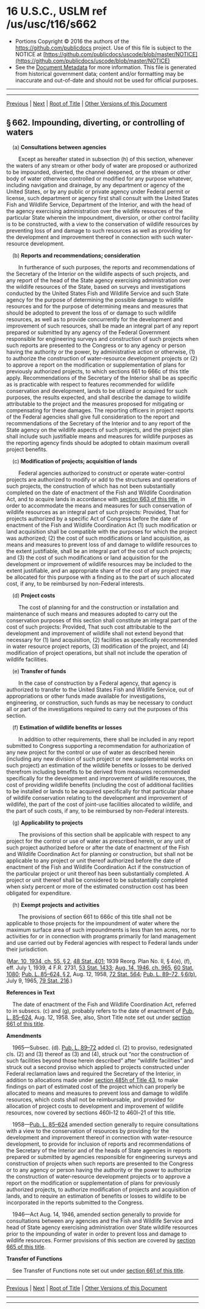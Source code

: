 ---
---

# 16 U.S.C., USLM ref /us/usc/t16/s662

* Portions Copyright © 2016 the authors of the https://github.com/publicdocs project.
  Use of this file is subject to the NOTICE at [https://github.com/publicdocs/uscode/blob/master/NOTICE](https://github.com/publicdocs/uscode/blob/master/NOTICE)
* See the [Document Metadata](././../../../../..//README.md) for more information.
  This file is generated from historical government data; content and/or formatting may be inaccurate and out-of-date and should not be used for official purposes.

----------
----------

[Previous](./../../../../..//us/usc/t16/ch5A/schI/m__us_usc_t16_s661.md) | [Next](./../../../../..//us/usc/t16/ch5A/schI/m__us_usc_t16_s663.md) | [Root of Title](./../../../../../) | [Other Versions of this Document](https://publicdocs.github.io/go/links?ns=uslm&ref=%2Fus%2Fusc%2Ft16%2Fs662)

## § 662. Impounding, diverting, or controlling of waters

    (a) __Consultations between agencies__ 

        Except as hereafter stated in subsection (h) of this section, whenever the waters of any stream or other body of water are proposed or authorized to be impounded, diverted, the channel deepened, or the stream or other body of water otherwise controlled or modified for any purpose whatever, including navigation and drainage, by any department or agency of the United States, or by any public or private agency under Federal permit or license, such department or agency first shall consult with the United States Fish and Wildlife Service, Department of the Interior, and with the head of the agency exercising administration over the wildlife resources of the particular State wherein the impoundment, diversion, or other control facility is to be constructed, with a view to the conservation of wildlife resources by preventing loss of and damage to such resources as well as providing for the development and improvement thereof in connection with such water-resource development.

    (b) __Reports and recommendations; consideration__ 

        In furtherance of such purposes, the reports and recommendations of the Secretary of the Interior on the wildlife aspects of such projects, and any report of the head of the State agency exercising administration over the wildlife resources of the State, based on surveys and investigations conducted by the United States Fish and Wildlife Service and such State agency for the purpose of determining the possible damage to wildlife resources and for the purpose of determining means and measures that should be adopted to prevent the loss of or damage to such wildlife resources, as well as to provide concurrently for the development and improvement of such resources, shall be made an integral part of any report prepared or submitted by any agency of the Federal Government responsible for engineering surveys and construction of such projects when such reports are presented to the Congress or to any agency or person having the authority or the power, by administrative action or otherwise, (1) to authorize the construction of water-resource development projects or (2) to approve a report on the modification or supplementation of plans for previously authorized projects, to which sections 661 to 666c of this title apply. Recommendations of the Secretary of the Interior shall be as specific as is practicable with respect to features recommended for wildlife conservation and development, lands to be utilized or acquired for such purposes, the results expected, and shall describe the damage to wildlife attributable to the project and the measures proposed for mitigating or compensating for these damages. The reporting officers in project reports of the Federal agencies shall give full consideration to the report and recommendations of the Secretary of the Interior and to any report of the State agency on the wildlife aspects of such projects, and the project plan shall include such justifiable means and measures for wildlife purposes as the reporting agency finds should be adopted to obtain maximum overall project benefits.

    (c) __Modification of projects; acquisition of lands__ 

        Federal agencies authorized to construct or operate water-control projects are authorized to modify or add to the structures and operations of such projects, the construction of which has not been substantially completed on the date of enactment of the Fish and Wildlife Coordination Act, and to acquire lands in accordance with [section 663 of this title][/us/usc/t16/s663], in order to accommodate the means and measures for such conservation of wildlife resources as an integral part of such projects: Provided, That for projects authorized by a specific Act of Congress before the date of enactment of the Fish and Wildlife Coordination Act (1) such modification or land acquisition shall be compatible with the purposes for which the project was authorized; (2) the cost of such modifications or land acquisition, as means and measures to prevent loss of and damage to wildlife resources to the extent justifiable, shall be an integral part of the cost of such projects; and (3) the cost of such modifications or land acquisition for the development or improvement of wildlife resources may be included to the extent justifiable, and an appropriate share of the cost of any project may be allocated for this purpose with a finding as to the part of such allocated cost, if any, to be reimbursed by non-Federal interests.

    (d) __Project costs__ 

        The cost of planning for and the construction or installation and maintenance of such means and measures adopted to carry out the conservation purposes of this section shall constitute an integral part of the cost of such projects: Provided, That such cost attributable to the development and improvement of wildlife shall not extend beyond that necessary for (1) land acquisition, (2) facilities as specifically recommended in water resource project reports, (3) modification of the project, and (4) modification of project operations, but shall not include the operation of wildlife facilities.

    (e) __Transfer of funds__ 

        In the case of construction by a Federal agency, that agency is authorized to transfer to the United States Fish and Wildlife Service, out of appropriations or other funds made available for investigations, engineering, or construction, such funds as may be necessary to conduct all or part of the investigations required to carry out the purposes of this section.

    (f) __Estimation of wildlife benefits or losses__ 

        In addition to other requirements, there shall be included in any report submitted to Congress supporting a recommendation for authorization of any new project for the control or use of water as described herein (including any new division of such project or new supplemental works on such project) an estimation of the wildlife benefits or losses to be derived therefrom including benefits to be derived from measures recommended specifically for the development and improvement of wildlife resources, the cost of providing wildlife benefits (including the cost of additional facilities to be installed or lands to be acquired specifically for that particular phase of wildlife conservation relating to the development and improvement of wildlife), the part of the cost of joint-use facilities allocated to wildlife, and the part of such costs, if any, to be reimbursed by non-Federal interests.

    (g) __Applicability to projects__ 

        The provisions of this section shall be applicable with respect to any project for the control or use of water as prescribed herein, or any unit of such project authorized before or after the date of enactment of the Fish and Wildlife Coordination Act for planning or construction, but shall not be applicable to any project or unit thereof authorized before the date of enactment of the Fish and Wildlife Coordination Act if the construction of the particular project or unit thereof has been substantially completed. A project or unit thereof shall be considered to be substantially completed when sixty percent or more of the estimated construction cost has been obligated for expenditure.

    (h) __Exempt projects and activities__ 

        The provisions of section 661 to 666c of this title shall not be applicable to those projects for the impoundment of water where the maximum surface area of such impoundments is less than ten acres, nor to activities for or in connection with programs primarily for land management and use carried out by Federal agencies with respect to Federal lands under their jurisdiction.

([Mar. 10, 1934, ch. 55, § 2][/us/act/1934-03-10/ch55/s2], [48 Stat. 401][/us/stat/48/401]; 1939 Reorg. Plan No. II, § 4(e), (f), eff. July 1, 1939, 4 F.R. 2731, [53 Stat. 1433][/us/stat/53/1433]; [Aug. 14, 1946, ch. 965][/us/act/1946-08-14/ch965], [60 Stat. 1080][/us/stat/60/1080]; [Pub. L. 85–624, § 2][/us/pl/85/624/s2], Aug. 12, 1958, [72 Stat. 564][/us/stat/72/564]; [Pub. L. 89–72, § 6(b)][/us/pl/89/72/s6/b], July 9, 1965, [79 Stat. 216][/us/stat/79/216].)

 __References in Text__ 

    The date of enactment of the Fish and Wildlife Coordination Act, referred to in subsecs. (c) and (g), probably refers to the date of enactment of [Pub. L. 85–624][/us/pl/85/624], Aug. 12, 1958. See, also, Short Title note set out under [section 661 of this title][/us/usc/t16/s661].

 __Amendments__ 

    1965—Subsec. (d). [Pub. L. 89–72][/us/pl/89/72] added cl. (2) to proviso, redesignated cls. (2) and (3) thereof as (3) and (4), struck out “nor the construction of such facilities beyond those herein described” after “wildlife facilities” and struck out a second proviso which applied to projects constructed under Federal reclamation laws and required the Secretary of the Interior, in addition to allocations made under [section 485h of Title 43][/us/usc/t43/s485h], to make findings on part of estimated cost of the project which can properly be allocated to means and measures to prevent loss and damage to wildlife resources, which costs shall not be reimbursable, and provided for allocation of project costs to development and improvement of wildlife resources, now covered by sections 460l–12 to 460l–21 of this title.

    1958—[Pub. L. 85–624][/us/pl/85/624] amended section generally to require consultations with a view to the conservation of resources by providing for the development and improvement thereof in connection with water-resource development, to provide for inclusion of reports and recommendations of the Secretary of the Interior and of the heads of State agencies in reports prepared or submitted by agencies responsible for engineering surveys and construction of projects when such reports are presented to the Congress or to any agency or person having the authority or the power to authorize the construction of water-resource development projects or to approve a report on the modification or supplementation of plans for previously authorized projects, to authorize modification of projects and acquisition of lands, and to require an estimation of benefits or losses to wildlife to be incorporated in the reports submitted to the Congress.

    1946—Act Aug. 14, 1946, amended section generally to provide for consultations between any agencies and the Fish and Wildlife Service and head of State agency exercising administration over State wildlife resources prior to the impounding of water in order to prevent loss and damage to wildlife resources. Former provisions of this section are covered by [section 665 of this title][/us/usc/t16/s665].

 __Transfer of Functions__ 

    See Transfer of Functions note set out under [section 661 of this title][/us/usc/t16/s661].

----------

[Previous](./../../../../..//us/usc/t16/ch5A/schI/m__us_usc_t16_s661.md) | [Next](./../../../../..//us/usc/t16/ch5A/schI/m__us_usc_t16_s663.md) | [Root of Title](./../../../../../) | [Other Versions of this Document](https://publicdocs.github.io/go/links?ns=uslm&ref=%2Fus%2Fusc%2Ft16%2Fs662)

----------
----------

[/us/usc/t16/s663]: https://publicdocs.github.io/go/links?ns=uslm&ref=%2Fus%2Fusc%2Ft16%2Fs663
[/us/act/1934-03-10/ch55/s2]: https://publicdocs.github.io/go/links?ns=uslm&ref=%2Fus%2Fact%2F1934-03-10%2Fch55%2Fs2
[/us/stat/48/401]: https://publicdocs.github.io/go/links?ns=uslm&ref=%2Fus%2Fstat%2F48%2F401
[/us/stat/53/1433]: https://publicdocs.github.io/go/links?ns=uslm&ref=%2Fus%2Fstat%2F53%2F1433
[/us/act/1946-08-14/ch965]: https://publicdocs.github.io/go/links?ns=uslm&ref=%2Fus%2Fact%2F1946-08-14%2Fch965
[/us/stat/60/1080]: https://publicdocs.github.io/go/links?ns=uslm&ref=%2Fus%2Fstat%2F60%2F1080
[/us/pl/85/624/s2]: https://publicdocs.github.io/go/links?ns=uslm&ref=%2Fus%2Fpl%2F85%2F624%2Fs2
[/us/stat/72/564]: https://publicdocs.github.io/go/links?ns=uslm&ref=%2Fus%2Fstat%2F72%2F564
[/us/pl/89/72/s6/b]: https://publicdocs.github.io/go/links?ns=uslm&ref=%2Fus%2Fpl%2F89%2F72%2Fs6%2Fb
[/us/stat/79/216]: https://publicdocs.github.io/go/links?ns=uslm&ref=%2Fus%2Fstat%2F79%2F216
[/us/pl/85/624]: https://publicdocs.github.io/go/links?ns=uslm&ref=%2Fus%2Fpl%2F85%2F624
[/us/usc/t16/s661]: https://publicdocs.github.io/go/links?ns=uslm&ref=%2Fus%2Fusc%2Ft16%2Fs661
[/us/pl/89/72]: https://publicdocs.github.io/go/links?ns=uslm&ref=%2Fus%2Fpl%2F89%2F72
[/us/usc/t43/s485h]: https://publicdocs.github.io/go/links?ns=uslm&ref=%2Fus%2Fusc%2Ft43%2Fs485h
[/us/pl/85/624]: https://publicdocs.github.io/go/links?ns=uslm&ref=%2Fus%2Fpl%2F85%2F624
[/us/usc/t16/s665]: https://publicdocs.github.io/go/links?ns=uslm&ref=%2Fus%2Fusc%2Ft16%2Fs665
[/us/usc/t16/s661]: https://publicdocs.github.io/go/links?ns=uslm&ref=%2Fus%2Fusc%2Ft16%2Fs661


